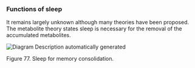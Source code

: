 ### Functions of sleep

It remains largely unknown although many theories have been proposed. The metabolite theory states sleep is necessary for the removal of the accumulated metabolites.

![Diagram  Description automatically generated](<2 - Source Material/Masters/attachments/Diagram  Description automatically generated 6.png>)

Figure 77. Sleep for memory consolidation.
